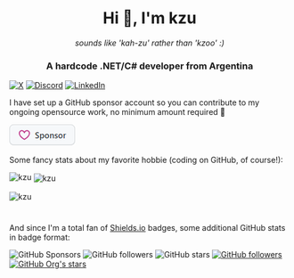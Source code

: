<h1 align="center">Hi 👋, I'm kzu</h1>
<p align="center"><i>sounds like 'kah-zu' rather than 'kzoo' :)</i></p>
<h3 align="center">A hardcode .NET/C# developer from Argentina</h3>

[![X](https://img.shields.io/badge/X-@kzu-blue?logo=twitter&logoColor=1D9BF0&labelColor=black)](https://x.com/kzu)
[![Discord](https://img.shields.io/badge/discord-danielkzu-7289DA.svg?logo=discord&logoColor=white)](https://discord.gg/8PtpGdu)
[![LinkedIn](https://img.shields.io/badge/LinkedIn-danielkzu-0A66C2.svg?logo=linkedin&logoColor=0A66C2&labelColor=silver)]([https://discord.gg/8PtpGdu](https://linkedin.com/in/danielcazzulino))

I have set up a GitHub sponsor account so you can contribute to my ongoing opensource work, no minimum 
amount required 🙏

[![Sponsor me 🙏](https://raw.githubusercontent.com/devlooped/sponsors/main/sponsor.png "Sponsor me 🙏")](https://github.com/sponsors/devlooped)

Some fancy stats about my favorite hobbie (coding on GitHub, of course!):

<p><img align="left" src="https://github-readme-stats.vercel.app/api/top-langs?username=kzu&show_icons=true&locale=en&layout=compact&theme=transparent" alt="kzu" /></p>

<p>&nbsp;<img align="center" src="https://github-readme-stats.vercel.app/api?username=kzu&show_icons=true&locale=en&show=discussions_answered&theme=transparent" alt="kzu" /></p>

<p><img align="center" src="https://github-readme-streak-stats.herokuapp.com/?user=kzu&theme=transparent" alt="kzu" /></p>

<h1></h1>

And since I'm a total fan of [Shields.io](https://shields.io/) badges, some additional GitHub stats in badge format:

![GitHub Sponsors](https://img.shields.io/github/sponsors/devlooped?color=C65197&label=@devlooped%20sponsors)
![GitHub followers](https://img.shields.io/github/followers/kzu?logo=GitHub&label=@kzu%20followers)
![GitHub stars](https://img.shields.io/github/stars/kzu?logo=GitHub&label=@kzu%20stars&affiliations=OWNER,COLLABORATOR&color=FFC83D)
[![GitHub followers](https://img.shields.io/github/followers/devlooped?logo=GitHub&label=@devlooped%20followers)](https://github.com/devlooped)
[![GitHub Org's stars](https://img.shields.io/github/stars/devlooped?logo=GitHub&label=@devlooped%20stars)](https://github.com/devlooped)

